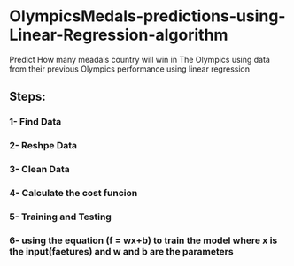 # OlympicsMedals-predictions-using-Linear-Regression-algorithm
Predict How many meadals country will win in The Olympics using data from their previous Olympics performance using linear regression

## Steps:
### 1- Find Data
### 2- Reshpe Data
### 3- Clean Data
### 4- Calculate the cost funcion
### 5- Training and Testing
### 6- using the equation (f = wx+b) to train the model where x is the input(faetures) and w and b are the parameters
